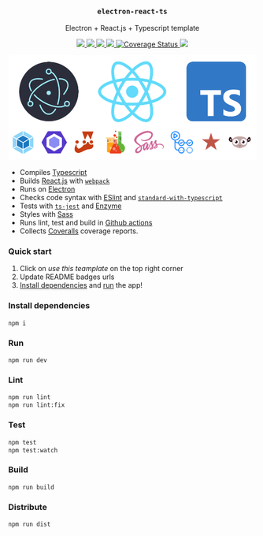 <h3 align="middle"><code>electron-react-ts</code></h3>
<p align="middle">
  Electron + React.js + Typescript template
</p>
<p align="middle">
  <a href="https://github.com/ilanolkies/electron-react-ts/actions?query=workflow%3Aci">
    <img src="https://github.com/ilanolkies/electron-react-ts/workflows/ci/badge.svg" />
  </a>
  <a href="https://github.com/ilanolkies/electron-react-ts/actions?query=workflow%3ACodeQL">
    <img src="https://github.com/ilanolkies/electron-react-ts/workflows/CodeQL/badge.svg" />
  </a>
  <a href="https://lgtm.com/projects/g/ilanolkies/electron-react-ts/?mode=list">
    <img src="https://img.shields.io/lgtm/alerts/github/ilanolkies/electron-react-ts" />
  </a>
  <a href="https://lgtm.com/projects/g/ilanolkies/electron-react-ts/context:javascript">
    <img src="https://img.shields.io/lgtm/grade/javascript/github/ilanolkies/electron-react-ts" />
  </a>
  <a href='https://coveralls.io/github/ilanolkies/electron-react-ts?branch=main'>
    <img src='https://coveralls.io/repos/github/ilanolkies/electron-react-ts/badge.svg?branch=main' alt='Coverage Status' />
  </a>
  <a href="https://hits.seeyoufarm.com">
    <img src="https://hits.seeyoufarm.com/api/count/incr/badge.svg?url=https%3A%2F%2Fgithub.com%2Filanolkies%2Felectron-react-ts&count_bg=%2379C83D&title_bg=%23555555&icon=&icon_color=%23E7E7E7&title=hits&edge_flat=false"/>
  </a>
</p>

![front](front.png)

- Compiles [Typescript](https://www.typescriptlang.org/)
- Builds [React.js](https://reactjs.org/) with [`webpack`](https://webpack.js.org/)
- Runs on [Electron](https://www.electronjs.org/)
- Checks code syntax with [ESlint](https://eslint.org/) and [`standard-with-typescript`](https://github.com/standard/eslint-config-standard-with-typescript)
- Tests with [`ts-jest`](https://github.com/kulshekhar/ts-jest) and [Enzyme](https://enzymejs.github.io/enzyme/)
- Styles with [Sass](https://sass-lang.com/)
- Runs lint, test and build in [Github actions](https://github.com/features/actions)
- Collects [Coveralls](https://coveralls.io/) coverage reports.

### Quick start

1. Click on _use this teamplate_ on the top right corner
2. Update README badges urls
3. [Install dependencies](#install-dependencies) and [run](#run) the app!

### Install dependencies

```
npm i
```

### Run

```
npm run dev
```

### Lint

```
npm run lint
npm run lint:fix
```

### Test

```
npm test
npm test:watch
```

### Build

```
npm run build
```

### Distribute

```
npm run dist
```
